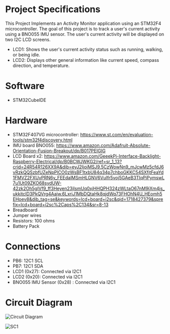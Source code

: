 # Project Specifications 

This Project Implements an Activity Monitor application using an STM32F4 microcontroller. The goal of this project is to track a user's current activity using a BNO055 IMU sensor. The user's current activity will be displayed on two I2C LCD screens. 
- LCD1: Shows the user's current activity status such as running, walking, or being idle.
- LCD2: Displays other general information like current speed, compass direction, and temperature.

# Software 

- STM32CubeIDE

# Hardware 

- STM32F407VG microcontroller: https://www.st.com/en/evaluation-tools/stm32f4discovery.html
- IMU board BNO055: https://www.amazon.com/Adafruit-Absolute-Orientation-Fusion-Breakout/dp/B017PEIGIG
- LCD Board x2:
https://www.amazon.com/GeeekPi-Interface-Backlight-Raspberry-Electrical/dp/B0BCWJWKG2/ref=sr_1_13?crid=24R54R126XX9A&dib=eyJ2IjoiMSJ9.5CzWowNn9_mJcwMz5cfdJ6vRzkQQSzbfUZeNpPlCO0zWsBF1txbU84q34p7chboGKKC54SXfjtFeaYd1FMVZ2FXUvPRN6y_FEEdalMSmHLGNV6Vulfr5voj5GAeB3TIqPiPymswL7u1Ut09ZKO68sydUW-42zk2Oh5gIVf9_ff3Heyen23jIsmUq0xjHHQPH324zWLtaO67nM9jXm4js_ukkitclD3PkQVrg4Aajw.6LxriJ1MbDQtaHk8qjdWq73FHOhN4U_HEomh5EHoev8&dib_tag=se&keywords=lcd+board+i2sc&qid=1718427379&sprefix=lcd+board+i2sc%2Caps%2C134&sr=8-13
- Breadboard
- Jumper wires
- Resistors: 100 ohms
- Battery Pack


# Connections

- PB6: 12C1 SCL
- PB7: 12C1 SDA
- LCD1 (0x27): Connected via I2C1
- LCD2 (0x20): Connected via I2C1
- BNO055 IMU Sensor (0x28) : Connected via I2C1

# Circuit Diagram
![Circuit Diagram](https://github.com/huthifa22/STM32F407VG-Activity-Monitor/assets/105901978/b32b625e-76dd-4d85-837b-af817895cb16)

![SC1](https://github.com/huthifa22/STM32F407VG-Activity-Monitor/assets/105901978/afffdd73-1f6f-4637-aa46-a9d8acf6c655)



